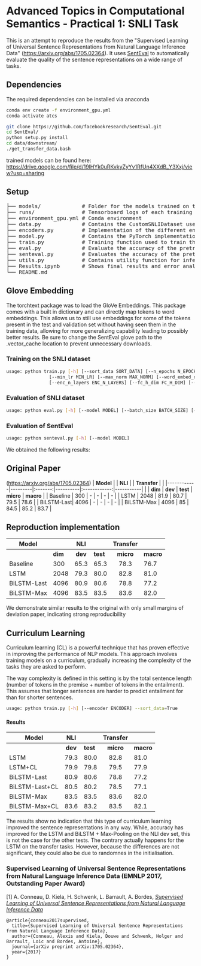 # Advanced Topics in Computational Semantics - Practical 1: SNLI Task

This is an attempt to reproduce the results from the "Supervised Learning of Universal Sentence Representations from Natural Language Inference Data"  (https://arxiv.org/abs/1705.02364). 
It uses [SentEval](https://github.com/facebookresearch/SentEval) to automatically evaluate the quality of the sentence representations on a wide range of tasks. 

## Dependencies

The required dependencies can be installed via anaconda

```bash
conda env create -f environment_gpu.yml
conda activate atcs
```

```bash
git clone https://github.com/facebookresearch/SentEval.git
cd SentEval/
python setup.py install
cd data/downstream/
./get_transfer_data.bash
```

trained models can be found here: https://drive.google.com/file/d/19lHYk0uRKvkyZyYv1RfUn4XXdB_Y3Xxj/view?usp=sharing

## Setup

<pre>
├── models/             # Folder for the models trained on the SNLI dataset  
├── runs/               # Tensorboard logs of each training run  
├── environment_gpu.yml # Conda environment  
├── data.py             # Contains the CustomSNLIDataset used to load the SNLI data into a PyTorch Dataloader  
├── encoders.py         # Implementation of the different encoders used for the   
├── model.py            # Contains the PyTorch implementation of the NLIModel  
├── train.py            # Training function used to train the NLIModel on the SNLIDataset  
├── eval.py             # Evaluate the accuracy of the pretrained models on the SNLI training task  
├── senteval.py         # Evaluates the accuracy of the pretrained models on the SentEval/ task  
├── utils.py            # Contains utility function for inference preprocessing  
├── Results.ipynb       # Shows final results and error analysis  
└── README.md  
</pre>

## Glove Embedding

The torchtext package was to load the GloVe Embeddings. This package comes with a built in dictionary and can directly map tokens to word embeddings. This allows us to still use embeddings for some of the tokens present in the test and validation set without having seen them in the training data, allowing for more generalizing capability leading to possibly better results. Be sure to change the SentEval glove path to the .vector_cache location to prevent unnecessary downloads.

### Training on the SNLI dataset

```bash
usage: python train.py [-h] [--sort_data SORT_DATA] [--n_epochs N_EPOCHS] [--n_workers N_WORKERS] [--batch_size BATCH_SIZE] [--decay DECAY] [--lr LR]
                [--min_lr MIN_LR] [--max_norm MAX_NORM] [--word_embed_dim WORD_EMBED_DIM] [--encoder ENCODER] [--enc_h_dim ENC_H_DIM]
                [--enc_n_layers ENC_N_LAYERS] [--fc_h_dim FC_H_DIM] [--n_classes N_CLASSES]
```

### Evaluation of SNLI dataset
```bash
usage: python eval.py [-h] [--model MODEL] [--batch_size BATCH_SIZE] [--n_workers N_WORKERS]
```

### Evaluation of SentEval
```bash
usage: python senteval.py [-h] [--model MODEL]
```

We obtained the following results:

## Original Paper
(https://arxiv.org/abs/1705.02364)
| **Model**  |         | **NLI** |          | **Transfer** |           |
|------------|---------|:-------:|----------|:------------:|-----------|
|            | **dim** | **dev** | **test** | **micro**    | **macro** |
| Baseline   | 300     | -       | -        | -            | -         |
| LSTM       | 2048    | 81.9    | 80.7     | 79.5         | 78.6      |
| BiLSTM-Last| 4096    | -       | -        | -            | -         |
| BiLSTM-Max | 4096    | 85      | 84.5     | 85.2         | 83.7      |

## Reproduction implementation

| **Model**  |         | **NLI** |          | **Transfer** |           |
|------------|---------|:-------:|----------|:------------:|-----------|
|            | **dim** | **dev** | **test** | **micro**    | **macro** |
| Baseline   | 300     | 65.3    | 65.3     | 78.3         | 76.7      |
| LSTM       | 2048    | 79.3    | 80.0     |   82.8       |  81.0     |
| BiLSTM-Last| 4096    | 80.9    | 80.6     | 78.8         | 77.2      |
| BiLSTM-Max | 4096    | 83.5    | 83.5     |   83.6       |    82.0   |

We demonstrate similar results to the original with only small margins of deviation paper, indicating strong reproducibility 

## Curriculum Learning

Curriculum learning (CL) is a powerful technique that has proven effective in improving the performance of NLP models. This approach involves training models on a curriculum, gradually increasing the complexity of the tasks they are asked to perform. 

The way complexity is defined in this setting is by the total sentence length (number of tokens in the premise + number of tokens in the entailment). This assumes that longer sentences are harder to predict entailment for than for shorter sentences.

```bash
usage: python train.py [-h] [--encoder ENCODER] --sort_data=True
```

#### Results
| **Model**  | **NLI** |          | **Transfer** |           |
|------------|:-------:|----------|:------------:|-----------|
|            | **dev** | **test** | **micro**    | **macro** |
| LSTM       | 79.3    | 80.0     |   82.8       |  81.0     |
| LSTM+CL    | 79.9    | 79.8     | 79.5| 77.9
| BiLSTM-Last| 80.9    | 80.6     | 78.8         | 77.2      |
| BiLSTM-Last+CL  | 80.5    | 80.2 |78.5|77.1
| BiLSTM-Max | 83.5    | 83.5     |   83.6       |    82.0   |
| BiLSTM-Max+CL       | 83.6    | 83.2     |   83.5       |  82.1    |

The results show no indication that this type of curriculum learning improved the sentence representations in any way. While, accuracy has improved for the LSTM and BiLSTM + Max-Pooling on the NLI dev set, this is not the case for the other tests. The contrary actually happens for the LSTM on the transfer tasks. However, because the differences are not significant, they could also be due to randomnes in the initialisation.

### Supervised Learning of Universal Sentence Representations from Natural Language Inference Data (EMNLP 2017, Outstanding Paper Award)

[1] A. Conneau, D. Kiela, H. Schwenk, L. Barrault, A. Bordes, [*Supervised Learning of Universal Sentence Representations from Natural Language Inference Data*](https://arxiv.org/abs/1705.02364)

```
@article{conneau2017supervised,
  title={Supervised Learning of Universal Sentence Representations from Natural Language Inference Data},
  author={Conneau, Alexis and Kiela, Douwe and Schwenk, Holger and Barrault, Loic and Bordes, Antoine},
  journal={arXiv preprint arXiv:1705.02364},
  year={2017}
}
```
